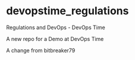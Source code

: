 # devopstime_regulations
Regulations and DevOps - DevOps Time

A new repo for a Demo at DevOps Time

A change from bitbreaker79